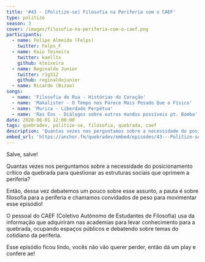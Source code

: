 ```yaml
---
title: '#43 - [Politize-se] Filosofia na Periferia com o CAEF'
type: politize
season: 3
cover: /images/filosofia-na-periferia-com-o-caef.png
participants:
  - name: Felipe Almeida (Felps)
    twitter: Felps_F
  - name: Kaio Teixeira
    twitter: kaelltx
    github: kteixeira
  - name: Reginaldo Junior
    twitter: r1g312
    github: reginaldojunior
  - name: Ricardo (Bizao)
songs:
  - name: 'Filosofia de Rua - Histórias do Coração'
  - name: 'Makalister - O Tempo nos Parece Mais Pesado Que o Físico'
  - name: 'Murica - Liberdade Perpétua'
  - name: 'Ras Eos - Diálogos sobre outros mundos possíveis pt. Bomba'
date: 2020-06-01 12:00:00
tags: quebradev, politize-se, filosofia, quebrada, caef
description: 'Quantas vezes nos perguntamos sobre a necessidade do posicionamento crítico da quebrada para questionar as estruturas sociais que oprimem a periferia? Então, dessa vez debatemos um pouco sobre esse assunto, a pauta é sobre filosofia para a periferia e chamamos convidados de peso para movimentar esse episódio!'
embed_url: 'https://anchor.fm/quebradev/embed/episodes/43---Politize-se-Filosofia-na-Periferia-com-o-CAEF-eertpt/a-a2btc81'
---
```


Salve, salve!

Quantas vezes nos perguntamos sobre a necessidade do posicionamento crítico da quebrada para questionar as estruturas sociais que oprimem a periferia?

Então, dessa vez debatemos um pouco sobre esse assunto, a pauta é sobre filosofia para a periferia e chamamos convidados de peso para movimentar esse episódio!

O pessoal do CAEF (Coletivo Autônomo de Estudantes de Filosofia) usa da informação que adquiriram nas academias para levar conhecimento para a quebrada, ocupando espaços públicos e debatendo sobre temas do cotidiano da periferia.

Esse episódio ficou lindo, vocês não vão querer perder, então dá um play e confere ae!
